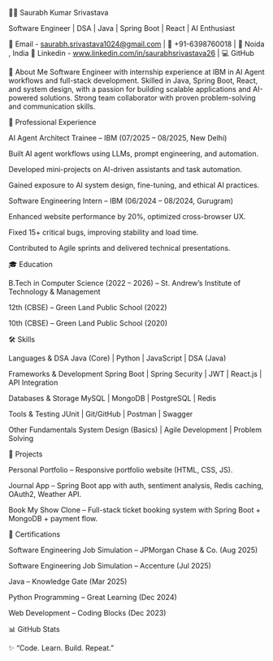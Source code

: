 👨‍💻 Saurabh Kumar Srivastava


Software Engineer | DSA | Java | Spring Boot | React | AI Enthusiast

📧 Email - saurabh.srivastava1024@gmail.com
 | 📱 +91-6398760018 | 📍 Noida , India
🔗 Linkedin - www.linkedin.com/in/saurabhsrivastava26
 | 💻 GitHub

🚀 About Me
Software Engineer with internship experience at IBM in AI Agent workflows and full-stack development. Skilled in Java, Spring Boot, React, and system design, with a passion for building scalable applications and AI-powered solutions. Strong team collaborator with proven problem-solving and communication skills.

💼 Professional Experience

AI Agent Architect Trainee – IBM (07/2025 – 08/2025, New Delhi)

Built AI agent workflows using LLMs, prompt engineering, and automation.

Developed mini-projects on AI-driven assistants and task automation.

Gained exposure to AI system design, fine-tuning, and ethical AI practices.

Software Engineering Intern – IBM (06/2024 – 08/2024, Gurugram)

Enhanced website performance by 20%, optimized cross-browser UX.

Fixed 15+ critical bugs, improving stability and load time.

Contributed to Agile sprints and delivered technical presentations.

🎓 Education

B.Tech in Computer Science (2022 – 2026) – St. Andrew’s Institute of Technology & Management

12th (CBSE) – Green Land Public School (2022)

10th (CBSE) – Green Land Public School (2020)

🛠️ Skills

Languages & DSA
Java (Core) | Python | JavaScript | DSA (Java)

Frameworks & Development
Spring Boot | Spring Security | JWT | React.js | API Integration

Databases & Storage
MySQL | MongoDB | PostgreSQL | Redis

Tools & Testing
JUnit | Git/GitHub | Postman | Swagger

Other Fundamentals
System Design (Basics) | Agile Development | Problem Solving

📌 Projects

Personal Portfolio – Responsive portfolio website (HTML, CSS, JS).

Journal App – Spring Boot app with auth, sentiment analysis, Redis caching, OAuth2, Weather API.

Book My Show Clone – Full-stack ticket booking system with Spring Boot + MongoDB + payment flow.

📜 Certifications

Software Engineering Job Simulation – JPMorgan Chase & Co. (Aug 2025)

Software Engineering Job Simulation – Accenture (Jul 2025)

Java – Knowledge Gate (Mar 2025)

Python Programming – Great Learning (Dec 2024)

Web Development – Coding Blocks (Dec 2023)

📊 GitHub Stats

✨ “Code. Learn. Build. Repeat.”
